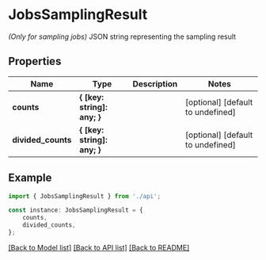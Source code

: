 # JobsSamplingResult

*(Only for sampling jobs)* JSON string representing the sampling result

## Properties

Name | Type | Description | Notes
------------ | ------------- | ------------- | -------------
**counts** | **{ [key: string]: any; }** |  | [optional] [default to undefined]
**divided_counts** | **{ [key: string]: any; }** |  | [optional] [default to undefined]

## Example

```typescript
import { JobsSamplingResult } from './api';

const instance: JobsSamplingResult = {
    counts,
    divided_counts,
};
```

[[Back to Model list]](../README.md#documentation-for-models) [[Back to API list]](../README.md#documentation-for-api-endpoints) [[Back to README]](../README.md)
